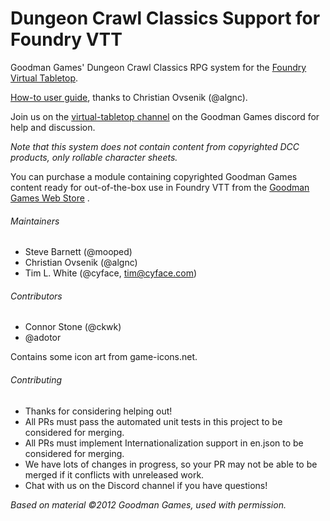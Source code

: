 # Dungeon Crawl Classics Support for Foundry VTT

Goodman Games' Dungeon Crawl Classics RPG system for the [Foundry Virtual Tabletop](https://foundryvtt.com).

[How-to user guide](https://docs.google.com/document/d/1ZqQbo0g3TXuAzbHJSK6gvaLdQ-idqtEN85pxDVPzfjM/edit?usp=sharing), thanks to Christian Ovsenik (@algnc).

Join us on the [virtual-tabletop channel](https://discord.gg/2PR9YH9) on the Goodman Games discord for help and discussion.

*Note that this system does not contain content from copyrighted DCC products, only rollable character sheets.*

You can purchase a module containing copyrighted Goodman Games content ready for out-of-the-box use in Foundry VTT from the [Goodman Games Web Store](https://goodman-games.com/store/product/foundryvtt-dcc-compendium-license-key/) .

###### Maintainers
* Steve Barnett (@mooped)
* Christian Ovsenik (@algnc)
* Tim L. White (@cyface, tim@cyface.com)

###### Contributors
* Connor Stone (@ckwk)
* @adotor

Contains some icon art from game-icons.net.

###### Contributing
* Thanks for considering helping out!
* All PRs must pass the automated unit tests in this project to be considered for merging.
* All PRs must implement Internationalization support in en.json to be considered for merging.
* We have lots of changes in progress, so your PR may not be able to be merged if it conflicts with unreleased work.
* Chat with us on the Discord channel if you have questions!

_Based on material ©2012 Goodman Games, used with permission._
